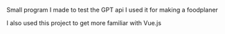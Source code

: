 Small program I made to test the GPT api
I used it for making a foodplaner

I also used this project to get more familiar with Vue.js
